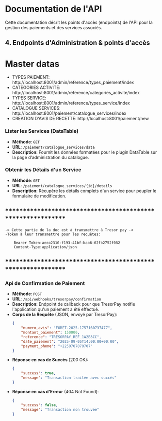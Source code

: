 # Documentation de l'API

Cette documentation décrit les points d'accès (endpoints) de l'API pour la gestion des paiements et des services associés.



## 4. Endpoints d'Administration & points d'accès

# Master datas
   * TYPES PAIEMENT: http://localhost:8001/admin/reference/types_paiement/index
   * CATEGORIES ACTIVITE: http://localhost:8001/admin/reference/categories_activite/index
   * TYPES SERVICE: http://localhost:8001/admin/reference/types_service/index
   * CATALOGUE SERVICES: http://localhost:8001/paiement/catalogue_services/index
   * CREATION D'AVIS DE RECETTE: http://localhost:8001/paiement/new

### Lister les Services (DataTable)

-   **Méthode**: `GET`
-   **URL**: `/paiement/catalogue_services/data`
-   **Description**: Fournit les données formatées pour le plugin DataTable sur la page d'administration du catalogue.

### Obtenir les Détails d'un Service

-   **Méthode**: `GET`
-   **URL**: `/paiement/catalogue_services/{id}/details`
-   **Description**: Récupère les détails complets d'un service pour peupler le formulaire de modification.



## *********************************************************** ##

    -> Cette partie de la doc est à transmettre à Tresor pay -<
    -Token à leur transmettre pour les requêtes: 
    
        Bearer Token:aeea2310-f193-41bf-bab6-02fb2752f082
        Content-Type:application/json

## *********************************************************** ##

### Api de Confirmation de Paiement

-   **Méthode**: `POST`
-   **URL**: `/api/webhooks/tresorpay/confirmation`
-   **Description**: Endpoint de callback pour que TresorPay notifie l'application qu'un paiement a été effectué.
-   **Corps de la Requête** (JSON, envoyé par TresorPay):
    ```json
    {
        "numero_avis": "FORET-2025-1757160737477",
        "montant_paiement": 150000,
        "reference": "TRESORPAY_REF_1A2B3CC",
        "date_paiement": "2025-09-05T14:00:00+00:00",
        "payment_phone": "+2250707070707"
    }
    ```
-   **Réponse en cas de Succès** (200 OK):
    ```json
    {
        "success": true,
        "message": "Transaction traitée avec succès"
    }
    ```
-   **Réponse en cas d'Erreur** (404 Not Found):
    ```json
    {
        "success": false,
        "message": "Transaction non trouvée"
    }
    ```
